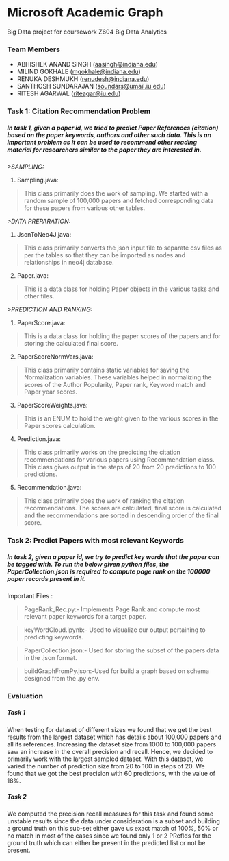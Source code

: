 # Microsoft Academic Graph
  Big Data project for coursework Z604 Big Data Analytics
### Team Members
* ABHISHEK ANAND SINGH (aasingh@indiana.edu)
* MILIND GOKHALE (mgokhale@indiana.edu)
* RENUKA DESHMUKH (renudesh@indiana.edu)
* SANTHOSH SUNDARAJAN (soundars@umail.iu.edu)
* RITESH AGARWAL (riteagar@iu.edu)


### Task 1: Citation Recommendation Problem
##### In task 1, given a paper id, we tried to predict Paper References (citation) based on the paper keywords, authors and other such data. This is an important problem as it can be used to recommend other reading material for researchers similar to the paper they are interested in. 

*>SAMPLING:*

1. Sampling.java:

> This class primarily does the work of sampling. We started with a random sample of 100,000 papers and fetched corresponding data for these papers from various other tables. 
				
*>DATA PREPARATION:*

1. JsonToNeo4J.java: 

> This class primarily converts the json input file to separate csv files as per the tables so that they can be imported as nodes and relationships in neo4j database.

2. Paper.java:

> This is a data class for holding Paper objects in the various tasks and other files.
		
*>PREDICTION AND RANKING:*

1. PaperScore.java: 

> This is a data class for holding the paper scores of the papers and for storing the calculated final score.
		
2. PaperScoreNormVars.java:

> This class primarily contains static variables for saving the Normalization variables. These variables helped in normalizing the scores of the Author Popularity, Paper rank, Keyword match and Paper year scores. 

3. PaperScoreWeights.java:

> This is an ENUM to hold the weight given to the various scores in the Paper scores calculation.

4. Prediction.java:

> This class primarily works on the predicting the citation recommendations for various papers using Recommendation class. This class gives output in the steps of 20 from 20 predictions to 100 predictions.

5. Recommendation.java:

> This class primarily does the work of ranking the citation recommendations. The scores are calculated, final score is calculated and the recommendations are sorted in descending order of the final score.

###  Task 2: Predict Papers with most relevant Keywords
##### In task 2, given a paper id, we try to predict key words that the paper can be tagged with. To run the below given python files, the PaperCollection.json is required to compute page rank on the 100000 paper records present in it. 

Important Files :

> PageRank_Rec.py:-  Implements Page Rank and compute most relevant paper keywords for a target paper.  

> keyWordCloud.ipynb:- Used to visualize our output pertaining to predicting keywords. 

> PaperCollection.json:- Used for storing the subset of the papers data in the .json format.

> buildGraphFromPy.json:-Used for build a graph based on schema designed from the .py env. 

### Evaluation
	
##### Task 1 
When testing for dataset of different sizes we found that we get the best results from the largest dataset which has details about 100,000 papers and all its references. Increasing the dataset size from 1000 to 100,000 papers saw an increase in the overall precision and recall. 
Hence, we decided to primarily work with the largest sampled dataset. With this dataset, we varied the number of prediction size from 20 to 100 in steps of 20. We found that we got the best precision with 60 predictions, with the value of 18%. 

##### Task 2 
We computed the precision recall measures for this task and found some unstable results since the data under consideration is a subset and building a ground truth on this sub-set either gave us exact match of 100%, 50% or no match in most of the cases since we found only 1 or 2 PRefIds for the ground truth which can either be present in the predicted list or not be present.

